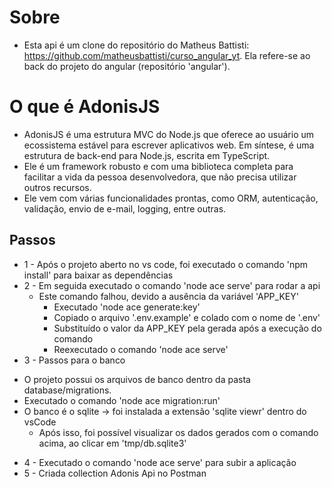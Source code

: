 # Sobre
* Esta api é um clone do repositório do Matheus Battisti: https://github.com/matheusbattisti/curso_angular_yt. Ela refere-se ao back do projeto do angular (repositório 'angular').

# O que é AdonisJS
* AdonisJS é uma estrutura MVC do Node.js que oferece ao usuário um ecossistema estável para escrever aplicativos web. Em síntese, é uma estrutura de back-end para Node.js, escrita em TypeScript.
* Ele é um framework robusto e com uma biblioteca completa para facilitar a vida da pessoa desenvolvedora, que não precisa utilizar outros recursos.
* Ele vem com várias funcionalidades prontas, como ORM, autenticação, validação, envio de e-mail, logging, entre outras.

## Passos
 - 1 - Após o projeto aberto no vs code, foi executado o comando 'npm install' para baixar as dependências
- 2 - Em seguida executado o comando 'node ace serve' para rodar a api
	- Este comando falhou, devido a ausência da variável 'APP_KEY'
		- Executado 'node ace generate:key'
		- Copiado o arquivo '.env.example' e colado com o nome de '.env'
		- Substituído o valor da APP_KEY pela gerada após a execução do comando
		- Reexecutado o comando 'node ace serve'
- 3 - Passos para o banco
* O projeto possui os arquivos de banco dentro da pasta database/migrations.
* Executado o comando 'node ace migration:run'
* O banco é o sqlite -> foi instalada a extensão 'sqlite viewr' dentro do vsCode
	* Após isso, foi possível visualizar os dados gerados com o comando acima, ao clicar em 'tmp/db.sqlite3'

- 4 - Executado o comando 'node ace serve' para subir a aplicação
- 5 - Criada collection Adonis Api no Postman